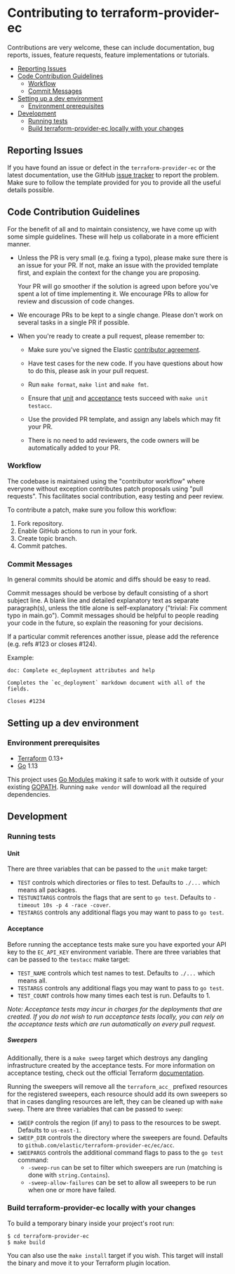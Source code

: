 # Contributing to terraform-provider-ec

Contributions are very welcome, these can include documentation, bug reports, issues, feature requests, feature implementations or tutorials.

- [Reporting Issues](#reporting-issues)
- [Code Contribution Guidelines](#code-contribution-guidelines)
  - [Workflow](#workflow)
  - [Commit Messages](#commit-messages)
- [Setting up a dev environment](#setting-up-a-dev-environment)
  - [Environment prerequisites](#environment-prerequisites)
- [Development](#development)
  - [Running tests](#running-tests)
  - [Build terraform-provider-ec locally with your changes](#build-terraform-provider-ec-locally-with-your-changes)

## Reporting Issues

If you have found an issue or defect in the `terraform-provider-ec` or the latest documentation, use the GitHub [issue tracker](https://github.com/elastic/terraform-provider-ec/issues) to report the problem. Make sure to follow the template provided for you to provide all the useful details possible.

## Code Contribution Guidelines

For the benefit of all and to maintain consistency, we have come up with some simple guidelines. These will help us collaborate in a more efficient manner.

- Unless the PR is very small (e.g. fixing a typo), please make sure there is an issue for your PR. If not, make an issue with the provided template first, and explain the context for the change you are proposing.

  Your PR will go smoother if the solution is agreed upon before you've spent a lot of time implementing it. We encourage PRs to allow for review and discussion of code changes.

- We encourage PRs to be kept to a single change. Please don't work on several tasks in a single PR if possible.

- When you're ready to create a pull request, please remember to:
  - Make sure you've signed the Elastic [contributor agreement](https://www.elastic.co/contributor-agreement).

  - Have test cases for the new code. If you have questions about how to do this, please ask in your pull request.
  
  - Run `make format`, `make lint` and `make fmt`.
  
  - Ensure that [unit](#unit) and [acceptance](#acceptance) tests succeed with `make unit testacc`.
  
  - Use the provided PR template, and assign any labels which may fit your PR.
  
  - There is no need to add reviewers, the code owners will be automatically added to your PR.

### Workflow

The codebase is maintained using the "contributor workflow" where everyone without exception contributes patch proposals using "pull requests". This facilitates social contribution, easy testing and peer review.

To contribute a patch, make sure you follow this workflow:

1. Fork repository.
2. Enable GitHub actions to run in your fork.
3. Create topic branch.
4. Commit patches.

### Commit Messages

In general commits should be atomic and diffs should be easy to read.

Commit messages should be verbose by default consisting of a short subject line. A blank line and detailed explanatory text as separate paragraph(s), unless the title alone is self-explanatory ("trivial: Fix comment typo in main.go"). Commit messages should be helpful to people reading your code in the future, so explain the reasoning for your decisions.

If a particular commit references another issue, please add the reference (e.g. refs #123 or closes #124).

Example:

```console
doc: Complete ec_deployment attributes and help

Completes the `ec_deployment` markdown document with all of the fields.

Closes #1234
```

## Setting up a dev environment

### Environment prerequisites

- [Terraform](https://www.terraform.io/downloads.html) 0.13+
- [Go](https://golang.org/doc/install) 1.13

This project uses [Go Modules](https://blog.golang.org/using-go-modules) making it safe to work with it outside of your existing [GOPATH](http://golang.org/doc/code.html#GOPATH). Running `make vendor` will download all the required dependencies.

## Development

### Running tests

#### Unit

There are three variables that can be passed to the `unit` make target:

- `TEST` controls which directories or files to test. Defaults to `./...` which means all packages.
- `TESTUNITARGS` controls the flags that are sent to `go test`. Defaults to `-timeout 10s -p 4 -race -cover`.
- `TESTARGS` controls any additional flags you may want to pass to `go test`.

#### Acceptance

Before running the acceptance tests make sure you have exported your API key to the `EC_API_KEY` environment variable. There are three variables that can be passed to the `testacc` make target:

- `TEST_NAME` controls which test names to test. Defaults to `./...` which means all.
- `TESTARGS` controls any additional flags you may want to pass to `go test`.
- `TEST_COUNT` controls how many times each test is run. Defaults to 1.

_Note: Acceptance tests may incur in charges for the deployments that are created. If you do not wish to run acceptance tests locally, you can rely on the acceptance tests which are run automatically on every pull request._

##### Sweepers

Additionally, there is a `make sweep` target which destroys any dangling infrastructure created by the acceptance tests. For more information on acceptance testing, check out the official Terraform [documentation](https://www.terraform.io/docs/extend/testing/acceptance-tests/index.html).

Running the sweepers will remove all the `terraform_acc_` prefixed resources for the registered sweepers, each resource should add its own sweepers so that in cases dangling resources are left, they can be cleaned up with `make sweep`. There are three variables that can be passed to `sweep`:

- `SWEEP` controls the region (if any) to pass to the resources to be swept. Defaults to `us-east-1`.
- `SWEEP_DIR` controls the directory where the sweepers are found. Defaults to `github.com/elastic/terraform-provider-ec/ec/acc`.
- `SWEEPARGS` controls the additional command flags to pass to the `go test` command:
  - `-sweep-run` can be set to filter which sweepers are run (matching is done with `string.Contains`).
  - `-sweep-allow-failures` can be set to allow all sweepers to be run when one or more have failed.

### Build terraform-provider-ec locally with your changes

To build a temporary binary inside your project's root run:

```console
$ cd terraform-provider-ec
$ make build
```

You can also use the `make install` target if you wish. This target will install the binary and move it to your Terraform plugin location.
